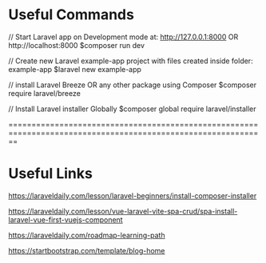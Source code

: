 
Useful Commands
===============

// Start Laravel app on Development mode at: http://127.0.0.1:8000 OR http://localhost:8000
$composer run dev

// Create new Laravel example-app project with files created inside folder: example-app
$laravel new example-app

// install Laravel Breeze OR any other package using Composer
$composer require laravel/breeze

// Install Laravel installer Globally
$composer global require laravel/installer

==============================================================================================================

Useful Links
============
https://laraveldaily.com/lesson/laravel-beginners/install-composer-installer

https://laraveldaily.com/lesson/vue-laravel-vite-spa-crud/spa-install-laravel-vue-first-vuejs-component

https://laraveldaily.com/roadmap-learning-path

https://startbootstrap.com/template/blog-home
